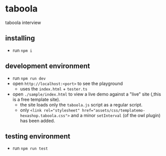 # taboola
taboola interview

## installing 
* run `npm i`
## development environment
* run `npm run dev`
* open `http://localhost:<port>` to see the playground
    * uses the `index.html` + `tester.ts` 
* open `./sample/index.html` to view  a live demo against a "live" site (,this is a free template site).
    * the site loads only the `taboola.js` script as a regular script.
    * only `<link rel="stylesheet" href="assets/css/templatemo-hexashop.taboola.css">` and a minor `setInterval` (of the owl plugin) has been added.

## testing environment
* run `npm run test`
